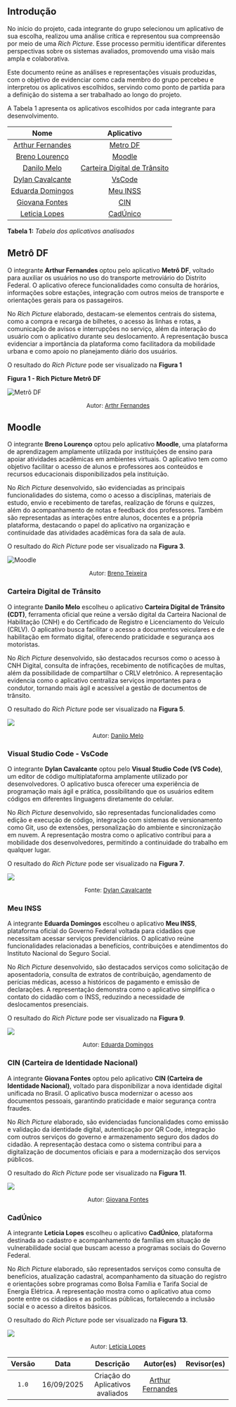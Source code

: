 ## Introdução  

No início do projeto, cada integrante do grupo selecionou um aplicativo de sua escolha, realizou uma análise crítica e representou sua compreensão por meio de uma *Rich Picture*. Esse processo permitiu identificar diferentes perspectivas sobre os sistemas avaliados, promovendo uma visão mais ampla e colaborativa.  

Este documento reúne as análises e representações visuais produzidas, com o objetivo de evidenciar como cada membro do grupo percebeu e interpretou os aplicativos escolhidos, servindo como ponto de partida para a definição do sistema a ser trabalhado ao longo do projeto.


A Tabela 1 apresenta os aplicativos escolhidos por cada integrante para desenvolvimento.

|                          Nome                           |                                                Aplicativo                                                 |
| :-----------------------------------------------------: | :-------------------------------------------------------------------------------------------------------: |
| [Arthur Fernandes](https://www.google.com/search?q=%23) |           [Metro DF](https://play.google.com/store/apps/details?id=br.gov.df.metroapp&hl=pt_BR)           |
|  [Breno Lourenço](https://www.google.com/search?q=%23)  |         [Moodle](https://play.google.com/store/apps/details?id=com.moodle.moodlemobile&hl=pt_BR)          |
|   [Danilo Melo](https://www.google.com/search?q=%23)    | [Carteira Digital de Trânsito](https://play.google.com/store/apps/details?id=br.gov.serpro.cnhe&hl=pt_BR) |
| [Dylan Cavalcante](https://www.google.com/search?q=%23) |                             [VsCode](https://code.visualstudio.com/download)                              |
| [Eduarda Domingos](https://www.google.com/search?q=%23) |        [Meu INSS](https://play.google.com/store/apps/details?id=br.gov.dataprev.meuinss&hl=pt_BR)         |
|  [Giovana Fontes](https://www.google.com/search?q=%23)  |           [CIN](https://play.google.com/store/apps/details?id=com.identidadenacional&hl=pt_BR)            |
|  [Leticia Lopes](https://www.google.com/search?q=%23)   |      [CadÚnico](https://play.google.com/store/apps/details?id=br.gov.dataprev.meucadunico&hl=pt_BR)       |

**Tabela 1:** _Tabela dos aplicativos analisados_


## Metrô DF 

O integrante **Arthur Fernandes** optou pelo aplicativo **Metrô DF**, voltado para auxiliar os usuários no uso do transporte metroviário do Distrito Federal. O aplicativo oferece funcionalidades como consulta de horários, informações sobre estações, integração com outros meios de transporte e orientações gerais para os passageiros.  

No *Rich Picture* elaborado, destacam-se elementos centrais do sistema, como a compra e recarga de bilhetes, o acesso às linhas e rotas, a comunicação de avisos e interrupções no serviço, além da interação do usuário com o aplicativo durante seu deslocamento. A representação busca evidenciar a importância da plataforma como facilitadora da mobilidade urbana e como apoio no planejamento diário dos usuários.  

O resultado do *Rich Picture* pode ser visualizado na **Figura 1**

**Figura 1 - Rich Picture Metrô DF**

![Metrô DF](../assets/rich_pictures_analisados/Arthur.png)
<p style="text-align: center; font-size: 10pt;">Autor: <a href="https://github.com/arthurfernandesj">Arthr Fernandes</a></p>

## Moodle

O integrante **Breno Lourenço** optou pelo aplicativo **Moodle**, uma plataforma de aprendizagem amplamente utilizada por instituições de ensino para apoiar atividades acadêmicas em ambientes virtuais. O aplicativo tem como objetivo facilitar o acesso de alunos e professores aos conteúdos e recursos educacionais disponibilizados pela instituição.  

No *Rich Picture* desenvolvido, são evidenciadas as principais funcionalidades do sistema, como o acesso a disciplinas, materiais de estudo, envio e recebimento de tarefas, realização de fóruns e quizzes, além do acompanhamento de notas e feedback dos professores. Também são representadas as interações entre alunos, docentes e a própria plataforma, destacando o papel do aplicativo na organização e continuidade das atividades acadêmicas fora da sala de aula.  

O resultado do *Rich Picture* pode ser visualizado na **Figura 3**.

![Moodle](../assets/rich_pictures_analisados/Breno.jpg)
<p style="text-align: center; font-size: 10pt;">Autor: <a href="https://github.com/BrenoLTeixeira">Breno Teixeira</a></p>


### Carteira Digital de Trânsito  

O integrante **Danilo Melo** escolheu o aplicativo **Carteira Digital de Trânsito (CDT)**, ferramenta oficial que reúne a versão digital da Carteira Nacional de Habilitação (CNH) e do Certificado de Registro e Licenciamento do Veículo (CRLV). O aplicativo busca facilitar o acesso a documentos veiculares e de habilitação em formato digital, oferecendo praticidade e segurança aos motoristas.  

No *Rich Picture* desenvolvido, são destacados recursos como o acesso à CNH Digital, consulta de infrações, recebimento de notificações de multas, além da possibilidade de compartilhar o CRLV eletrônico. A representação evidencia como o aplicativo centraliza serviços importantes para o condutor, tornando mais ágil e acessível a gestão de documentos de trânsito.  

O resultado do *Rich Picture* pode ser visualizado na **Figura 5**.

![](../assets/rich_pictures_analisados/)
<p style="text-align: center; font-size: 10pt;">Autor: <a href="https://github.com/EngDann">Danilo Melo</a></p>

### Visual Studio Code - VsCode

O integrante **Dylan Cavalcante** optou pelo **Visual Studio Code (VS Code)**, um editor de código multiplataforma amplamente utilizado por desenvolvedores. O aplicativo busca oferecer uma experiência de programação mais ágil e prática, possibilitando que os usuários editem códigos em diferentes linguagens diretamente do celular.  

No *Rich Picture* desenvolvido, são representadas funcionalidades como edição e execução de código, integração com sistemas de versionamento como Git, uso de extensões, personalização do ambiente e sincronização em nuvem. A representação mostra como o aplicativo contribui para a mobilidade dos desenvolvedores, permitindo a continuidade do trabalho em qualquer lugar.  

O resultado do *Rich Picture* pode ser visualizado na **Figura 7**.

![](../assets/rich_pictures_analisados/Dylan.jpeg)
<p style="text-align: center; font-size: 10pt;">Fonte: <a href="https://github.com/dylancavalcante">Dylan Cavalcante</a></p>

### Meu INSS  

A integrante **Eduarda Domingos** escolheu o aplicativo **Meu INSS**, plataforma oficial do Governo Federal voltada para cidadãos que necessitam acessar serviços previdenciários. O aplicativo reúne funcionalidades relacionadas a benefícios, contribuições e atendimentos do Instituto Nacional do Seguro Social.  

No *Rich Picture* desenvolvido, são destacados serviços como solicitação de aposentadoria, consulta de extratos de contribuição, agendamento de perícias médicas, acesso a históricos de pagamento e emissão de declarações. A representação demonstra como o aplicativo simplifica o contato do cidadão com o INSS, reduzindo a necessidade de deslocamentos presenciais.  

O resultado do *Rich Picture* pode ser visualizado na **Figura 9**.

![](../assets/rich_pictures_analisados/)
<p style="text-align: center; font-size: 10pt;">Autor: <a href="https://github.com/eduardar0">Eduarda Domingos</a></p>

### CIN (Carteira de Identidade Nacional)  

A integrante **Giovana Fontes** optou pelo aplicativo **CIN (Carteira de Identidade Nacional)**, voltado para disponibilizar a nova identidade digital unificada no Brasil. O aplicativo busca modernizar o acesso aos documentos pessoais, garantindo praticidade e maior segurança contra fraudes.  

No *Rich Picture* elaborado, são evidenciadas funcionalidades como emissão e validação da identidade digital, autenticação por QR Code, integração com outros serviços do governo e armazenamento seguro dos dados do cidadão. A representação destaca como o sistema contribui para a digitalização de documentos oficiais e para a modernização dos serviços públicos.  

O resultado do *Rich Picture* pode ser visualizado na **Figura 11**.

![](../assets/rich_pictures_analisados/Giovana.png)
<p style="text-align: center; font-size: 10pt;">Autor: <a href="https://github.com/GiovanaFontesS">Giovana Fontes</a></p>



### CadÚnico  

A integrante **Leticia Lopes** escolheu o aplicativo **CadÚnico**, plataforma destinada ao cadastro e acompanhamento de famílias em situação de vulnerabilidade social que buscam acesso a programas sociais do Governo Federal.  

No *Rich Picture* elaborado, são representados serviços como consulta de benefícios, atualização cadastral, acompanhamento da situação do registro e orientações sobre programas como Bolsa Família e Tarifa Social de Energia Elétrica. A representação mostra como o aplicativo atua como ponte entre os cidadãos e as políticas públicas, fortalecendo a inclusão social e o acesso a direitos básicos.  

O resultado do *Rich Picture* pode ser visualizado na **Figura 13**.

![](../assets/rich_pictures_analisados/Leticia.jpeg)
<p style="text-align: center; font-size: 10pt;">Autor: <a href="https://github.com/leticialopes20">Leticia Lopes</a></p>

| Versão |    Data    |      Descrição       |                        Autor(es)                        |                       Revisor(es)                       |
| :----: | :--------: | :------------------: | :-----------------------------------------------------: | :-----------------------------------------------------: |
| `1.0`  | 16/09/2025 | Criação do Aplicativos avaliados | [Arthur Fernandes](https://github.com/arthurfernandesj) | []() |